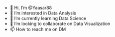 - 👋 Hi, I’m @Yaasar88
- 👀 I’m interested in Data Analysis
- 🌱 I’m currently learning Data Science
- 💞️ I’m looking to collaborate on Data Visualization
- 📫 How to reach me on DM

<!---
Yaasar88/Yaasar88 is a ✨ special ✨ repository because its `README.md` (this file) appears on your GitHub profile.
You can click the Preview link to take a look at your changes.
--->
